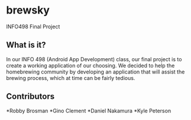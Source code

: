# brewsky
INFO498 Final Project

## What is it?

In our INFO 498 (Android App Development) class, our final project is to create a working application of our choosing. We decided to help the homebrewing community by developing an application that will assist the brewing process, which at time can be fairly tedious.


## Contributors
*Robby Brosman
*Gino Clement
*Daniel Nakamura
*Kyle Peterson
